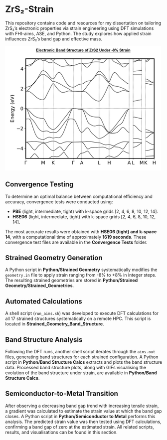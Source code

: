 # ZrS₂-Strain  

This repository contains code and resources for my dissertation on tailoring ZrS₂’s electronic properties via strain engineering using DFT simulations with FHI-aims, ASE, and Python. The study explores how applied strain influences ZrS₂’s band gap and effective mass.  

<img src="Python/Band%20Structure%20Calcs/Band%20Structure%20Plot%20Gifs/gif_3_-8_to_+8_percent.gif" width="500"/>



## Convergence Testing  
To determine an optimal balance between computational efficiency and accuracy, convergence tests were conducted using:  
- **PBE** (light, intermediate, tight) with k-space grids [2, 4, 6, 8, 10, 12, 14].  
- **HSE06** (light, intermediate, tight) with k-space grids [2, 4, 6, 8, 10, 12, 14].  

The most accurate results were obtained with **HSE06 (tight) and k-space 14**, with a computational time of approximately **1619 seconds**. These convergence test files are available in the **Convergence Tests** folder.  

## Strained Geometry Generation  
A Python script in **Python/Strained Geometry** systematically modifies the `geometry.in` file to apply strain ranging from -8% to +8% in integer steps. The resulting strained geometries are stored in **Python/Strained Geometry/Strained_Geometries**.  

## Automated Calculations  
A shell script (`run_aims.sh`) was developed to execute DFT calculations for all 17 strained structures systematically on a remote HPC. This script is located in **Strained_Geometry_Band_Structure**.  

## Band Structure Analysis  
Following the DFT runs, another shell script iterates through the `aims.out` files, generating band structures for each strained configuration. A Python script in **Python/Band Structure Calcs** extracts and plots the band structure data. Processed band structure plots, along with GIFs visualising the evolution of the band structure under strain, are available in **Python/Band Structure Calcs**.     

## Semiconductor-to-Metal Transition  
After observing a decreasing band gap trend with increasing tensile strain, a gradient was calculated to estimate the strain value at which the band gap closes. A Python script in **Python/Semiconductor to Metal** performs this analysis. The predicted strain value was then tested using DFT calculations, confirming a band gap of zero at the estimated strain. All related scripts, results, and visualisations can be found in this section.  


